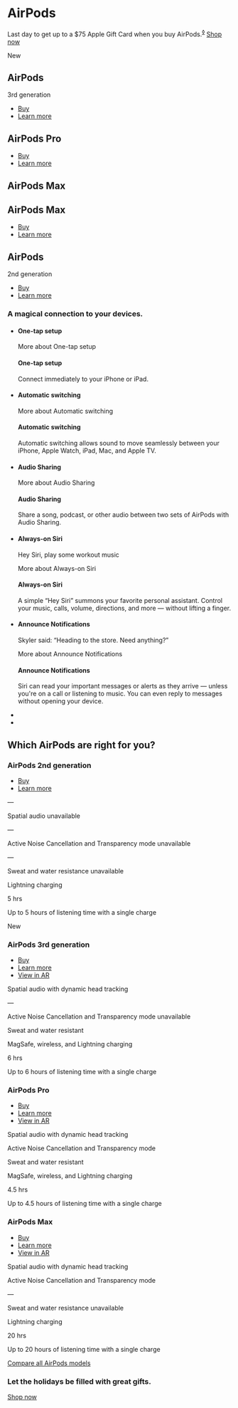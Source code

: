 AirPods
==========

 Last day to get up to a $75 Apple Gift Card when you buy AirPods.<sup class="ribbon-ase-footnote"><a aria-label="Footnote diamond symbol" href="https://www.apple.com/airpods/#footnote-ase">◊</a></sup> [Shop now](https://www.apple.com/us/shop/goto/gifts/shopping_event)

New

AirPods
----------

3rd generation

* [Buy](https://www.apple.com/us/shop/goto/product/MME73)
* [Learn more](https://www.apple.com/airpods-3rd-generation/)

AirPods Pro
----------

* [Buy](https://www.apple.com/us/shop/goto/product/MLWK3)
* [Learn more](https://www.apple.com/airpods-pro/)

AirPods Max
----------

AirPods Max
----------

* [Buy](https://www.apple.com/us/shop/goto/buy_airpods/airpods_max)
* [Learn more](https://www.apple.com/airpods-max/)

AirPods
----------

2nd generation

* [Buy](https://www.apple.com/us/shop/goto/product/MV7N2)
* [Learn more](https://www.apple.com/airpods-2nd-generation/)

### A magical connection to your devices. ###

* #### One-tap setup ####

  More about One-tap setup

  #### One-tap setup ####

  Connect immediately to your iPhone or iPad.

* #### Automatic switching ####

  More about Automatic switching

  #### Automatic switching ####

  Automatic switching allows sound to move seamlessly between your iPhone, Apple Watch, iPad, Mac, and Apple TV.

* #### Audio Sharing ####

  More about Audio Sharing

  #### Audio Sharing ####

  Share a song, podcast, or other audio between two sets of AirPods with Audio Sharing.

* #### Always-on Siri ####

  Hey Siri, play some workout music

  More about Always-on Siri

  #### Always-on Siri ####

  A simple “Hey Siri” summons your favorite personal assistant. Control your music, calls, volume, directions, and more — without lifting a finger.

* #### Announce Notifications ####

  Skyler said: “Heading to the store. Need anything?”

  More about Announce Notifications

  #### Announce Notifications ####

  Siri can read your important messages or alerts as they arrive — unless you're on a call or listening to music. You can even reply to messages without opening your device.

*
*

Which AirPods are
right for you?
----------

[](https://www.apple.com/airpods-2nd-generation/)

### AirPods 2nd generation  ###

* [Buy](https://www.apple.com/us/shop/goto/product/MV7N2)
* [Learn more](https://www.apple.com/airpods-2nd-generation/)

—

Spatial audio unavailable

—

Active Noise Cancellation and Transparency mode unavailable

—

Sweat and water resistance unavailable

Lightning charging

5 hrs

Up to 5 hours of listening time with a single charge

[](https://www.apple.com/airpods-3rd-generation/)

New

### AirPods 3rd generation  ###

* [Buy](https://www.apple.com/us/shop/goto/product/MME73)
* [Learn more](https://www.apple.com/airpods-3rd-generation/)
* [View in AR](https://www.apple.com/105/media/us/airpods-3rd-generation/2021/3c0b27aa-a5fe-4365-a9ae-83c28d10fa21/ar/airpods_magsafe_charging_ios15.usdz)

Spatial audio with
dynamic head tracking

—

Active Noise Cancellation and Transparency mode unavailable

Sweat and
water resistant

MagSafe, wireless, and
Lightning charging

6 hrs

Up to 6 hours of listening time with a single charge

[](https://www.apple.com/airpods-pro/)

### AirPods Pro  ###

* [Buy](https://www.apple.com/us/shop/goto/product/MLWK3)
* [Learn more](https://www.apple.com/airpods-pro/)
* [View in AR](https://www.apple.com/105/media/us/airpods-pro/2021/8d0b339b-f0f9-4522-aaa5-e047097ea8ec/ar/airpods_pro_ios15.usdz)

Spatial audio with
dynamic head tracking

Active Noise
Cancellation and
Transparency mode

Sweat and
water resistant

MagSafe, wireless, and
Lightning charging

4.5 hrs

Up to 4.5 hours of listening time with a single charge

[](https://www.apple.com/airpods-max/)

### AirPods Max  ###

* [Buy](https://www.apple.com/us/shop/goto/buy_airpods/airpods_max)
* [Learn more](https://www.apple.com/airpods-max/)
* [View in AR](https://www.apple.com/105/media/us/airpods-max/2020/996b980b-3131-44f1-af6c-fe72f9b3bfb5/quick-look/airpods_max_green_ios14_rev1.usdz)

Spatial audio with
dynamic head tracking

Active Noise
Cancellation and
Transparency mode

—

Sweat and water resistance unavailable

Lightning charging

20 hrs

Up to 20 hours of listening time with a single charge

[Compare all AirPods models](https://www.apple.com/airpods/compare/)

###  Let the holidays be filled with great gifts.  ###

[Shop now](https://www.apple.com/us/shop/goto/gifts)
